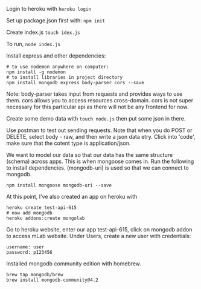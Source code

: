 Login to heroku with ```heroku login```

Set up package.json first with: ``` npm init ```

Create index.js ``` touch idex.js ```

To run, ``` node index.js ```

Install express and other dependencies:
```
# to use nodemon anywhere on computer:
npm install -g nodemon
# to install libraries in project directory
npm install mongodb express body-parser cors --save
```
Note: body-parser takes input from requests and provides ways to use them. cors allows you to access resources cross-domain. cors is not super necessary for this particular api as there will not be any frontend for now. 

Create some demo data with ``` touch node.js ``` then put some json in there.  

Use postman to test out sending requests. Note that when you do POST or DELETE, select body - raw, and then write a json data etry. Click into 'code', make sure that the cotent type is application/json. 

We want to model our data so that our data has the same structure (schema) across apps. This is when mongoose comes in. Run the following to install dependencies. (mongodb-uri) is used so that we can connect to mongodb. 
```
npm install mongoose mongodb-uri --save
```

At this point, I've also created an app on heroku with 
```
heroku create test-api-615
# now add mongodb
heroku addons:create mongolab
```

Go to heroku website, enter our app test-api-615, click on mongodb addon to access mLab website. Under Users, create a new user with credentials: 
```
username: user
password: p123456
```

Installed mongodb community edition with homebrew. 
```
brew tap mongodb/brew
brew install mongodb-community@4.2
```


